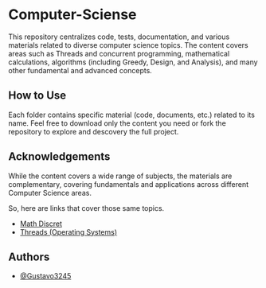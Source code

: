 #  Computer-Sciense

This repository centralizes code, tests, documentation, and various materials related to diverse computer science topics.
The content covers areas such as Threads and concurrent programming, 
mathematical calculations, algorithms (including Greedy, Design, and Analysis), and many other fundamental and advanced concepts.

## How to Use

Each folder contains specific material (code, documents, etc.) related to its name. Feel free to download only the content you need or fork the repository to explore and descovery the full project.
## Acknowledgements

While the content covers a wide range of subjects, the materials are complementary, covering fundamentals and applications across different Computer Science areas.

So, here are links that cover those same topics.

 - [Math Discret](https://pt.wikipedia.org/wiki/Matem%C3%A1tica_discreta)
 - [Threads (Operating Systems)](hhttps://en.wikipedia.org/wiki/Thread_(computing))



## Authors

- [@Gustavo3245](https://github.com/Gustavo3245)

